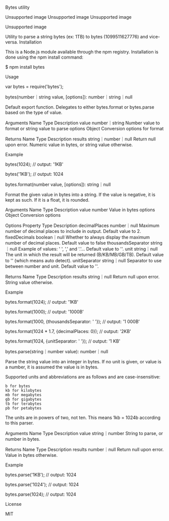 Bytes utility

Unsupported image
Unsupported image
Unsupported image

Unsupported image

Utility to parse a string bytes (ex: 1TB) to bytes (1099511627776) and vice-versa.
Installation

This is a Node.js module available through the npm registry. Installation is done using the npm install command:

$ npm install bytes

Usage

var bytes = require('bytes');

bytes(number｜string value, [options]): number｜string｜null

Default export function. Delegates to either bytes.format or bytes.parse based on the type of value.

Arguments
Name	Type	Description
value	number｜string	Number value to format or string value to parse
options	Object	Conversion options for format

Returns
Name	Type	Description
results	string｜number｜null	Return null upon error. Numeric value in bytes, or string value otherwise.

Example

bytes(1024);
// output: '1KB'

bytes('1KB');
// output: 1024

bytes.format(number value, [options]): string｜null

Format the given value in bytes into a string. If the value is negative, it is kept as such. If it is a float, it is rounded.

Arguments
Name	Type	Description
value	number	Value in bytes
options	Object	Conversion options

Options
Property	Type	Description
decimalPlaces	number｜null	Maximum number of decimal places to include in output. Default value to 2.
fixedDecimals	boolean｜null	Whether to always display the maximum number of decimal places. Default value to false
thousandsSeparator	string｜null	Example of values: ' ', ',' and '.'... Default value to ''.
unit	string｜null	The unit in which the result will be returned (B/KB/MB/GB/TB). Default value to '' (which means auto detect).
unitSeparator	string｜null	Separator to use between number and unit. Default value to ''.

Returns
Name	Type	Description
results	string｜null	Return null upon error. String value otherwise.

Example

bytes.format(1024);
// output: '1KB'

bytes.format(1000);
// output: '1000B'

bytes.format(1000, {thousandsSeparator: ' '});
// output: '1 000B'

bytes.format(1024 * 1.7, {decimalPlaces: 0});
// output: '2KB'

bytes.format(1024, {unitSeparator: ' '});
// output: '1 KB'

bytes.parse(string｜number value): number｜null

Parse the string value into an integer in bytes. If no unit is given, or value is a number, it is assumed the value is in bytes.

Supported units and abbreviations are as follows and are case-insensitive:

    b for bytes
    kb for kilobytes
    mb for megabytes
    gb for gigabytes
    tb for terabytes
    pb for petabytes

The units are in powers of two, not ten. This means 1kb = 1024b according to this parser.

Arguments
Name	Type	Description
value	string｜number	String to parse, or number in bytes.

Returns
Name	Type	Description
results	number｜null	Return null upon error. Value in bytes otherwise.

Example

bytes.parse('1KB');
// output: 1024

bytes.parse('1024');
// output: 1024

bytes.parse(1024);
// output: 1024

License

MIT
